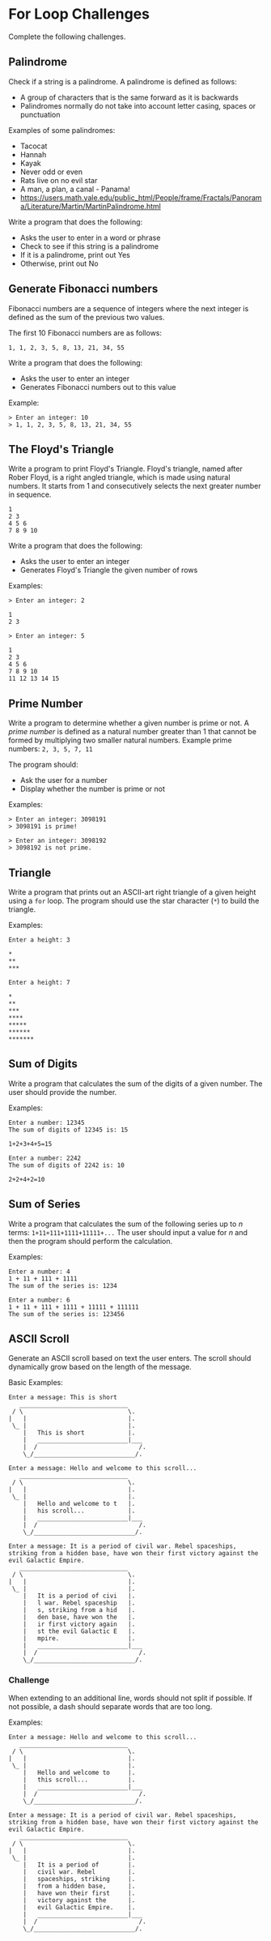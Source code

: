 # For Loop Challenges
Complete the following challenges.

## Palindrome
Check if a string is a palindrome. A palindrome is defined as follows:
- A group of characters that is the same forward as it is backwards
- Palindromes normally do not take into account letter casing, spaces or punctuation

Examples of some palindromes:
- Tacocat
- Hannah
- Kayak
- Never odd or even
- Rats live on no evil star
- A man, a plan, a canal - Panama!
- https://users.math.yale.edu/public_html/People/frame/Fractals/Panorama/Literature/Martin/MartinPalindrome.html

Write a program that does the following:
- Asks the user to enter in a word or phrase
- Check to see if this string is a palindrome
- If it is a palindrome, print out Yes
- Otherwise, print out No

## Generate Fibonacci numbers
Fibonacci numbers are a sequence of integers where the next integer is defined as the sum of the previous two values.

The first 10 Fibonacci numbers are as follows:
```
1, 1, 2, 3, 5, 8, 13, 21, 34, 55
```
Write a program that does the following:
- Asks the user to enter an integer
- Generates Fibonacci numbers out to this value

Example:
```
> Enter an integer: 10
> 1, 1, 2, 3, 5, 8, 13, 21, 34, 55
```

## The Floyd's Triangle
Write a program to print Floyd's Triangle. Floyd's triangle, named after Rober Floyd, is a right angled triangle, which is made using natural numbers. It starts from 1 and consecutively selects the next greater number in sequence.

```
1
2 3
4 5 6
7 8 9 10
```

Write a program that does the following:
- Asks the user to enter an integer
- Generates Floyd's Triangle the given number of rows

Examples:
```
> Enter an integer: 2

1
2 3
```

```
> Enter an integer: 5

1
2 3
4 5 6
7 8 9 10
11 12 13 14 15
```

## Prime Number
Write a program to determine whether a given number is prime or not. A _prime number_ is defined as a natural number greater than 1 that cannot be formed by multiplying two smaller natural numbers. Example prime numbers: `2, 3, 5, 7, 11`

The program should:
- Ask the user for a number
- Display whether the number is prime or not

Examples:
```
> Enter an integer: 3098191
> 3098191 is prime!
```
``` 
> Enter an integer: 3098192
> 3098192 is not prime.
```

## Triangle
Write a program that prints out an ASCII-art right triangle of a given height using a `for` loop. The program should use the star character (`*`) to build the triangle.

Examples:
```
Enter a height: 3

*
**
***
```

```
Enter a height: 7

*
**
***
****
*****
******
*******
```

## Sum of Digits
Write a program that calculates the sum of the digits of a given number. The user should provide the number.

Examples:
```
Enter a number: 12345
The sum of digits of 12345 is: 15
```
`1+2+3+4+5=15`

```
Enter a number: 2242
The sum of digits of 2242 is: 10
```
`2+2+4+2=10`

## Sum of Series
Write a program that calculates the sum of the following series up to _n_ terms: `1+11+111+1111+11111+...` The user should input a value for _n_ and then the program should perform the calculation.

Examples:
```
Enter a number: 4
1 + 11 + 111 + 1111
The sum of the series is: 1234
```

```
Enter a number: 6
1 + 11 + 111 + 1111 + 11111 + 111111
The sum of the series is: 123456
```

## ASCII Scroll
Generate an ASCII scroll based on text the user enters. The scroll should dynamically grow based on the length of the message.

Basic Examples:

```
Enter a message: This is short
   ______________________________
 / \                             \.
|   |                            |.
 \_ |                            |.
    |   This is short            |.
    |   _________________________|___
    |  /                            /.
    \_/____________________________/.
```
```
Enter a message: Hello and welcome to this scroll...
   ______________________________
 / \                             \.
|   |                            |.
 \_ |                            |.
    |   Hello and welcome to t   |.
    |   his scroll...            |.
    |   _________________________|___
    |  /                            /.
    \_/____________________________/.
```

```
Enter a message: It is a period of civil war. Rebel spaceships, striking from a hidden base, have won their first victory against the evil Galactic Empire.
   ______________________________
 / \                             \.
|   |                            |.
 \_ |                            |.
    |   It is a period of civi   |.
    |   l war. Rebel spaceship   |.
    |   s, striking from a hid   |.
    |   den base, have won the   |.
    |   ir first victory again   |.
    |   st the evil Galactic E   |.
    |   mpire.                   |.
    |   _________________________|___
    |  /                            /.
    \_/____________________________/.
```

### Challenge
When extending to an additional line, words should not split if possible. If not possible, a dash should separate words that are too long.

Examples:
```
Enter a message: Hello and welcome to this scroll...
   ______________________________
 / \                             \.
|   |                            |.
 \_ |                            |.
    |   Hello and welcome to     |.
    |   this scroll...           |.
    |   _________________________|___
    |  /                            /.
    \_/____________________________/.
```

```
Enter a message: It is a period of civil war. Rebel spaceships, striking from a hidden base, have won their first victory against the evil Galactic Empire.
   ______________________________
 / \                             \.
|   |                            |.
 \_ |                            |.
    |   It is a period of        |.
    |   civil war. Rebel         |.
    |   spaceships, striking     |.
    |   from a hidden base,      |.
    |   have won their first     |.
    |   victory against the      |.
    |   evil Galactic Empire.    |.
    |   _________________________|___
    |  /                            /.
    \_/____________________________/.
```